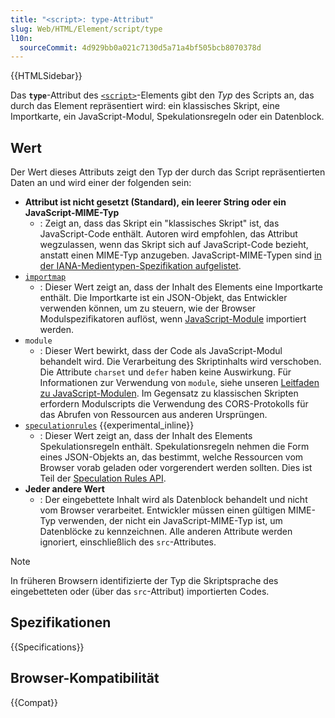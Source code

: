 ```yaml
---
title: "<script>: type-Attribut"
slug: Web/HTML/Element/script/type
l10n:
  sourceCommit: 4d929bb0a021c7130d5a71a4bf505bcb8070378d
---
```


{{HTMLSidebar}}

Das **`type`**-Attribut des [`<script>`](/de/docs/Web/HTML/Element/script)-Elements gibt den _Typ_ des Scripts an, das durch das Element repräsentiert wird: ein klassisches Skript, eine Importkarte, ein JavaScript-Modul, Spekulationsregeln oder ein Datenblock.

## Wert

Der Wert dieses Attributs zeigt den Typ der durch das Script repräsentierten Daten an und wird einer der folgenden sein:

- **Attribut ist nicht gesetzt (Standard), ein leerer String oder ein JavaScript-MIME-Typ**
  - : Zeigt an, dass das Skript ein "klassisches Skript" ist, das JavaScript-Code enthält.
    Autoren wird empfohlen, das Attribut wegzulassen, wenn das Skript sich auf JavaScript-Code bezieht, anstatt einen MIME-Typ anzugeben.
    JavaScript-MIME-Typen sind [in der IANA-Medientypen-Spezifikation aufgelistet](/de/docs/Web/HTTP/Guides/MIME_types#textjavascript).
- [`importmap`](/de/docs/Web/HTML/Element/script/type/importmap)
  - : Dieser Wert zeigt an, dass der Inhalt des Elements eine Importkarte enthält.
    Die Importkarte ist ein JSON-Objekt, das Entwickler verwenden können, um zu steuern, wie der Browser Modulspezifikatoren auflöst, wenn [JavaScript-Module](/de/docs/Web/JavaScript/Guide/Modules#importing_modules_using_import_maps) importiert werden.
- `module`
  - : Dieser Wert bewirkt, dass der Code als JavaScript-Modul behandelt wird.
    Die Verarbeitung des Skriptinhalts wird verschoben.
    Die Attribute `charset` und `defer` haben keine Auswirkung.
    Für Informationen zur Verwendung von `module`, siehe unseren [Leitfaden zu JavaScript-Modulen](/de/docs/Web/JavaScript/Guide/Modules).
    Im Gegensatz zu klassischen Skripten erfordern Modulscripts die Verwendung des CORS-Protokolls für das Abrufen von Ressourcen aus anderen Ursprüngen.
- [`speculationrules`](/de/docs/Web/HTML/Element/script/type/speculationrules) {{experimental_inline}}
  - : Dieser Wert zeigt an, dass der Inhalt des Elements Spekulationsregeln enthält.
    Spekulationsregeln nehmen die Form eines JSON-Objekts an, das bestimmt, welche Ressourcen vom Browser vorab geladen oder vorgerendert werden sollten. Dies ist Teil der [Speculation Rules API](/de/docs/Web/API/Speculation_Rules_API).
- **Jeder andere Wert**
  - : Der eingebettete Inhalt wird als Datenblock behandelt und nicht vom Browser verarbeitet.
    Entwickler müssen einen gültigen MIME-Typ verwenden, der nicht ein JavaScript-MIME-Typ ist, um Datenblöcke zu kennzeichnen.
    Alle anderen Attribute werden ignoriert, einschließlich des `src`-Attributes.

> [!NOTE]
> In früheren Browsern identifizierte der Typ die Skriptsprache des eingebetteten oder (über das `src`-Attribut) importierten Codes.

## Spezifikationen

{{Specifications}}

## Browser-Kompatibilität

{{Compat}}
